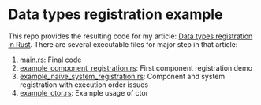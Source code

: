 # Data types registration example

This repo provides the resulting code for my article: [Data types registration in Rust](https://ldiazn.github.io/proto-ecs-registration-en). There are several executable files for major step in that article:

1. [main.rs](https://github.com/LDiazN/example-registration/blob/main/example-registration/src/main.rs): Final code
2. [example_component_registration.rs](https://github.com/LDiazN/example-registration/blob/main/example-registration/src/bin/example_component_registration.rs): First component registration demo
3. [example_naive_system_registration.rs](https://github.com/LDiazN/example-registration/blob/main/example-registration/src/bin/example_naive_system_registration.rs): Component and system registration with execution order issues
4. [example_ctor.rs](https://github.com/LDiazN/example-registration/blob/main/example-registration/src/bin/example_ctor.rs): Example usage of ctor
